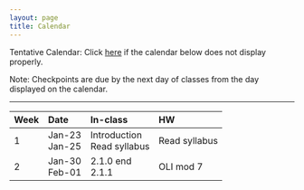 ```yaml
---
layout: page
title: Calendar
---
```


Tentative Calendar: Click <a href="https://docs.google.com/spreadsheets/d/e/2PACX-1vT022VbHnMYaKa6TVzGOt__VheiVtcLL7lZKYuPL7Ehvj4lILXWH_irToqguH7JblreUjjV2p8p1ZOV/pubhtml?gid=0&single=true" target="_blank">here</a>
if the calendar below does not display properly. <br>

Note: Checkpoints are due by the next day of classes from the day displayed on the calendar.

-----

<table>
  <thead>
    <tr>
      <th align="left">Week</th>
      <th align="left">Date</th>
      <th align="left">In-class</th>
      <th align="left">HW</th>
    </tr>
  </thead>
  <tbody>
    <tr>
      <td>1</td>
      <td>
        Jan-23<br>
        Jan-25
      </td>
      <td>
        Introduction<br>
        Read syllabus
      </td>
      <td>
        Read syllabus
      </td>
    </tr>
    <tr>
      <td>2</td>
      <td>
        Jan-30<br>
        Feb-01
      </td>
      <td>
        2.1.0 end<br>
        2.1.1
      </td>
      <td>
        OLI mod 7
      </td>
    </tr>
  </tbody>
 </table>


